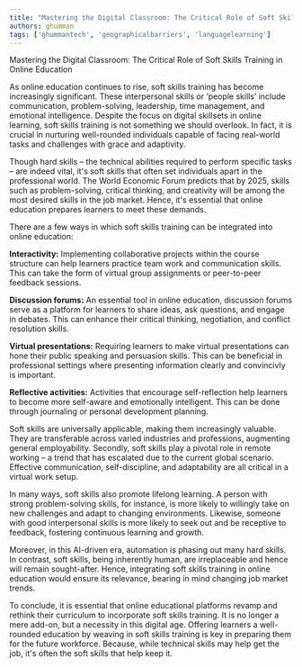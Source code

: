 ```yaml
---
title: "Mastering the Digital Classroom: The Critical Role of Soft Skills Training in Online Education"  # Wrap the title in double quotes
authors: ghumman
tags: ['ghummantech', 'geographicalbarriers', 'languagelearning']
---
```


Mastering the Digital Classroom: The Critical Role of Soft Skills Training in Online Education
<!-- truncate -->

As online education continues to rise, soft skills training has become increasingly significant. These interpersonal skills or ‘people skills’ include communication, problem-solving, leadership, time management, and emotional intelligence. Despite the focus on digital skillsets in online learning, soft skills training is not something we should overlook. In fact, it is crucial in nurturing well-rounded individuals capable of facing real-world tasks and challenges with grace and adaptivity.

Though hard skills – the technical abilities required to perform specific tasks – are indeed vital, it's soft skills that often set individuals apart in the professional world. The World Economic Forum predicts that by 2025, skills such as problem-solving, critical thinking, and creativity will be among the most desired skills in the job market. Hence, it's essential that online education prepares learners to meet these demands.

There are a few ways in which soft skills training can be integrated into online education:

**Interactivity:** Implementing collaborative projects within the course structure can help learners practice team work and communication skills. This can take the form of virtual group assignments or peer-to-peer feedback sessions. 

**Discussion forums:** An essential tool in online education, discussion forums serve as a platform for learners to share ideas, ask questions, and engage in debates. This can enhance their critical thinking, negotiation, and conflict resolution skills.

**Virtual presentations:** Requiring learners to make virtual presentations can hone their public speaking and persuasion skills. This can be beneficial in professional settings where presenting information clearly and convincivly is important.

**Reflective activities:** Activities that encourage self-reflection help learners to become more self-aware and emotionally intelligent. This can be done through journaling or personal development planning.

Soft skills are universally applicable, making them increasingly valuable. They are transferable across varied industries and professions, augmenting general employability. Secondly, soft skills play a pivotal role in remote working – a trend that has escalated due to the current global scenario. Effective communication, self-discipline, and adaptability are all critical in a virtual work setup. 

In many ways, soft skills also promote lifelong learning. A person with strong problem-solving skills, for instance, is more likely to willingly take on new challenges and adapt to changing environments. Likewise, someone with good interpersonal skills is more likely to seek out and be receptive to feedback, fostering continuous learning and growth.

Moreover, in this AI-driven era, automation is phasing out many hard skills. In contrast, soft skills, being inherently human, are irreplaceable and hence will remain sought-after. Hence, integrating soft skills training in online education would ensure its relevance, bearing in mind changing job market trends.

To conclude, it is essential that online educational platforms revamp and rethink their curriculum to incorporate soft skills training. It is no longer a mere add-on, but a necessity in this digital age. Offering learners a well-rounded education by weaving in soft skills training is key in preparing them for the future workforce. Because, while technical skills may help get the job, it's often the soft skills that help keep it.
